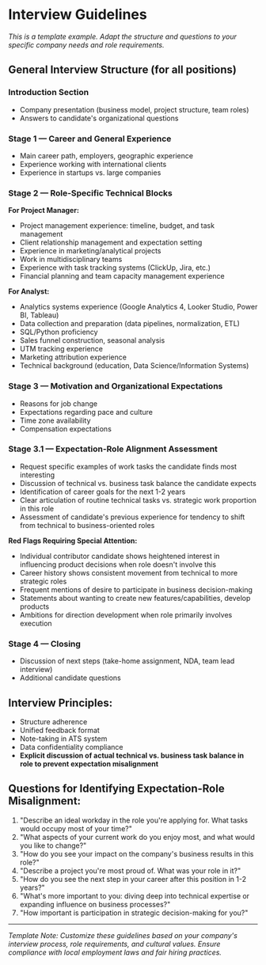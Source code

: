 # Interview Guidelines

*This is a template example. Adapt the structure and questions to your specific company needs and role requirements.*

## General Interview Structure (for all positions)

### Introduction Section
- Company presentation (business model, project structure, team roles)
- Answers to candidate's organizational questions

### Stage 1 — Career and General Experience
- Main career path, employers, geographic experience
- Experience working with international clients
- Experience in startups vs. large companies

### Stage 2 — Role-Specific Technical Blocks

**For Project Manager:**
- Project management experience: timeline, budget, and task management
- Client relationship management and expectation setting
- Experience in marketing/analytical projects
- Work in multidisciplinary teams
- Experience with task tracking systems (ClickUp, Jira, etc.)
- Financial planning and team capacity management experience

**For Analyst:**
- Analytics systems experience (Google Analytics 4, Looker Studio, Power BI, Tableau)
- Data collection and preparation (data pipelines, normalization, ETL)
- SQL/Python proficiency
- Sales funnel construction, seasonal analysis
- UTM tracking experience
- Marketing attribution experience
- Technical background (education, Data Science/Information Systems)

### Stage 3 — Motivation and Organizational Expectations
- Reasons for job change
- Expectations regarding pace and culture
- Time zone availability
- Compensation expectations

### Stage 3.1 — Expectation-Role Alignment Assessment
- Request specific examples of work tasks the candidate finds most interesting
- Discussion of technical vs. business task balance the candidate expects
- Identification of career goals for the next 1-2 years
- Clear articulation of routine technical tasks vs. strategic work proportion in this role
- Assessment of candidate's previous experience for tendency to shift from technical to business-oriented roles

**Red Flags Requiring Special Attention:**
- Individual contributor candidate shows heightened interest in influencing product decisions when role doesn't involve this
- Career history shows consistent movement from technical to more strategic roles
- Frequent mentions of desire to participate in business decision-making
- Statements about wanting to create new features/capabilities, develop products
- Ambitions for direction development when role primarily involves execution

### Stage 4 — Closing
- Discussion of next steps (take-home assignment, NDA, team lead interview)
- Additional candidate questions

## Interview Principles:

- Structure adherence
- Unified feedback format
- Note-taking in ATS system
- Data confidentiality compliance
- **Explicit discussion of actual technical vs. business task balance in role to prevent expectation misalignment**

## Questions for Identifying Expectation-Role Misalignment:

1. "Describe an ideal workday in the role you're applying for. What tasks would occupy most of your time?"
2. "What aspects of your current work do you enjoy most, and what would you like to change?"
3. "How do you see your impact on the company's business results in this role?"
4. "Describe a project you're most proud of. What was your role in it?"
5. "How do you see the next step in your career after this position in 1-2 years?"
6. "What's more important to you: diving deep into technical expertise or expanding influence on business processes?"
7. "How important is participation in strategic decision-making for you?"

---

*Template Note: Customize these guidelines based on your company's interview process, role requirements, and cultural values. Ensure compliance with local employment laws and fair hiring practices.*
